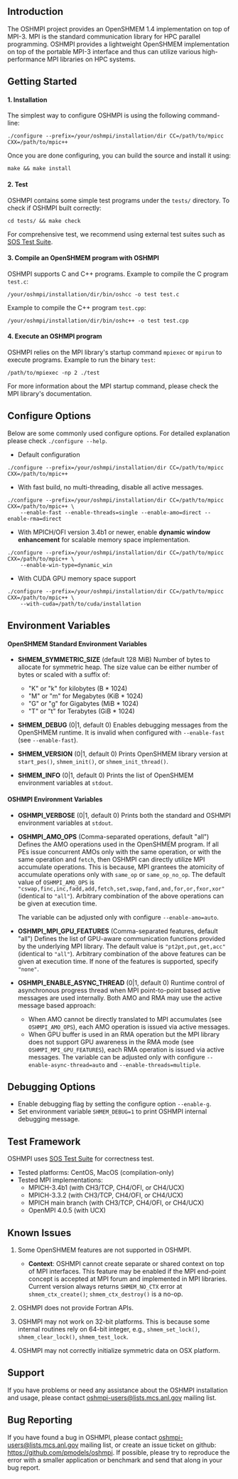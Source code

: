 ## Introduction
The OSHMPI project provides an OpenSHMEM 1.4 implementation on top of MPI-3.
MPI is the standard communication library for HPC parallel programming. OSHMPI
provides a lightweight OpenSHMEM implementation on top of the portable MPI-3
interface and thus can utilize various high-performance MPI libraries on
HPC systems.


## Getting Started
#### 1. Installation
The simplest way to configure OSHMPI is using the following command-line:
```
./configure --prefix=/your/oshmpi/installation/dir CC=/path/to/mpicc CXX=/path/to/mpic++
```
Once you are done configuring, you can build the source and install it using:
```
make && make install
```

#### 2. Test
OSHMPI contains some simple test programs under the `tests/` directory. To check
if OSHMPI built correctly:
```
cd tests/ && make check
```
For comprehensive test, we recommend using external test suites such as
[SOS Test Suite](https://github.com/openshmem-org/tests-sos).

#### 3. Compile an OpenSHMEM program with OSHMPI
OSHMPI supports C and C++ programs. Example to compile the C program `test.c`:
```
/your/oshmpi/installation/dir/bin/oshcc -o test test.c
```
Example to compile the C++ program `test.cpp`:
```
/your/oshmpi/installation/dir/bin/oshc++ -o test test.cpp
```

#### 4. Execute an OSHMPI program
OSHMPI relies on the MPI library's startup command `mpiexec` or `mpirun`
to execute programs. Example to run the binary `test`:
```
/path/to/mpiexec -np 2 ./test
```
For more information about the MPI startup command, please check the MPI
library's documentation.


## Configure Options

Below are some commonly used configure options. For detailed explanation
please check `./configure --help`.

- Default configuration
```
./configure --prefix=/your/oshmpi/installation/dir CC=/path/to/mpicc CXX=/path/to/mpic++
```

- With fast build, no multi-threading, disable all active messages.
```
./configure --prefix=/your/oshmpi/installation/dir CC=/path/to/mpicc CXX=/path/to/mpic++ \
    --enable-fast --enable-threads=single --enable-amo=direct --enable-rma=direct
```

- With MPICH/OFI version 3.4b1 or newer, enable
  **dynamic window enhancement** for scalable memory space implementation.
```
./configure --prefix=/your/oshmpi/installation/dir CC=/path/to/mpicc CXX=/path/to/mpic++ \
    --enable-win-type=dynamic_win
```

- With CUDA GPU memory space support
```
./configure --prefix=/your/oshmpi/installation/dir CC=/path/to/mpicc CXX=/path/to/mpic++ \
    --with-cuda=/path/to/cuda/installation
```

## Environment Variables
#### OpenSHMEM Standard Environment Variables
  - **SHMEM_SYMMETRIC_SIZE** (default 128 MiB)
      Number of bytes to allocate for symmetric heap. The size value can be
      either number of bytes or scaled with a suffix of:
      + "K" or "k" for kilobytes (B * 1024)
      + "M" or "m" for Megabytes (KiB * 1024)
      + "G" or "g" for Gigabytes (MiB * 1024)
      + "T" or "t" for Terabytes (GiB * 1024)
  - **SHMEM_DEBUG** (0|1, default 0)
      Enables debugging messages from the OpenSHMEM runtime. It is
      invalid when configured with `--enable-fast` (see `--enable-fast`).

  - **SHMEM_VERSION** (0|1, default 0)
      Prints OpenSHMEM library version at `start_pes()`, `shmem_init()`,
      or `shmem_init_thread()`.

  - **SHMEM_INFO** (0|1, default 0)
      Prints the list of OpenSHMEM environment variables at `stdout`.

#### OSHMPI Environment Variables
  - **OSHMPI_VERBOSE** (0|1, default 0)
      Prints both the standard and OSHMPI environment variables at `stdout`.

  - **OSHMPI_AMO_OPS**  (Comma-separated operations, default "all")
      Defines the AMO operations used in the OpenSHMEM program. If all PEs issue
      concurrent AMOs only with the same operation, or with the same operation
      and `fetch`, then OSHMPI can directly utilize MPI accumulate operations.
      This is because, MPI grantees the atomicity of accumulate operations
      only with `same_op` or `same_op_no_op`.
      The default value of `OSHMPI_AMO_OPS` is
      `"cswap,finc,inc,fadd,add,fetch,set,swap,fand,and,for,or,fxor,xor"`
      (identical to `"all"`). Arbitrary combination of the above operations can
      be given at execution time.

      The variable can be adjusted only with configure `--enable-amo=auto`.

  - **OSHMPI_MPI_GPU_FEATURES** (Comma-separated features, default "all")
      Defines the list of GPU-aware communication functions provided by
      the underlying MPI library.
      The default value is `"pt2pt,put,get,acc"` (identical to `"all"`).
      Arbitrary combination of the above features can be given at execution
      time. If none of the features is supported, specify `"none"`.


  - **OSHMPI_ENABLE_ASYNC_THREAD** (0|1, default 0)
      Runtime control of asynchronous progress thread when MPI point-to-point based
      active messages are used internally. Both AMO and RMA may use the active
      message based approach:
      + When AMO cannot be directly translated to MPI accumulates (see `OSHMPI_AMO_OPS`),
        each AMO operation is issued via active messages.
      + When GPU buffer is used in an RMA operation but the MPI library does not support
        GPU awareness in the RMA mode (see `OSHMPI_MPI_GPU_FEATURES`),
        each RMA operation is issued via active messages.
      The variable can be adjusted only with configure `--enable-async-thread=auto`
      and `--enable-threads=multiple`.


## Debugging Options
- Enable debugging flag by setting the configure option `--enable-g`.
- Set environment variable `SHMEM_DEBUG=1` to print OSHMPI internal debugging message.


## Test Framework
OSHMPI uses [SOS Test Suite](https://github.com/openshmem-org/tests-sos) for
correctness test.
- Tested platforms: CentOS, MacOS (compilation-only)
- Tested MPI implementations:
    + MPICH-3.4b1 (with CH3/TCP, CH4/OFI, or CH4/UCX)
    + MPICH-3.3.2 (with CH3/TCP, CH4/OFI, or CH4/UCX)
    + MPICH main branch (with CH3/TCP, CH4/OFI, or CH4/UCX)
    + OpenMPI 4.0.5 (with UCX)


## Known Issues
1. Some OpenSHMEM features are not supported in OSHMPI.
    - **Context**:
    OSHMPI cannot create separate or shared context on top of MPI interfaces.
    This feature may be enabled if the MPI end-point concept is accepted
    at MPI forum and implemented in MPI libraries. Current version always
    returns `SHMEM_NO_CTX` error at `shmem_ctx_create()`; `shmem_ctx_destroy()`
    is a no-op.

2. OSHMPI does not provide Fortran APIs.

3. OSHMPI may not work on 32-bit platforms. This is because some internal routines
   rely on 64-bit integer, e.g., `shmem_set_lock()`, `shmem_clear_lock()`, `shmem_test_lock`.

4. OSHMPI may not correctly initialize symmetric data on OSX platform.


## Support
If you have problems or need any assistance about the OSHMPI
installation and usage, please contact oshmpi-users@lists.mcs.anl.gov mailing
list.


## Bug Reporting
If you have found a bug in OSHMPI, please contact
oshmpi-users@lists.mcs.anl.gov mailing list, or create an issue ticket on
github: https://github.com/pmodels/oshmpi.  If possible, please try to
reproduce the error with a smaller application or benchmark and send
that along in your bug report.
